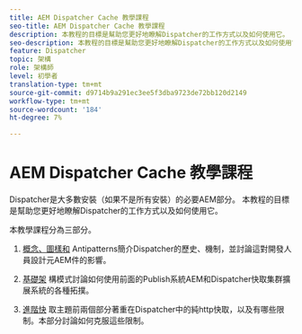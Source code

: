 ```yaml
---
title: AEM Dispatcher Cache 教學課程
seo-title: AEM Dispatcher Cache 教學課程
description: 本教程的目標是幫助您更好地瞭解Dispatcher的工作方式以及如何使用它。
seo-description: 本教程的目標是幫助您更好地瞭解Dispatcher的工作方式以及如何使用它。
feature: Dispatcher
topic: 架構
role: 架構師
level: 初學者
translation-type: tm+mt
source-git-commit: d9714b9a291ec3ee5f3dba9723de72bb120d2149
workflow-type: tm+mt
source-wordcount: '184'
ht-degree: 7%

---
```



# AEM Dispatcher Cache 教學課程

Dispatcher是大多數安裝（如果不是所有安裝）的必要AEM部分。 本教程的目標是幫助您更好地瞭解Dispatcher的工作方式以及如何使用它。

本教學課程分為三部分。

1. [概念、圖樣和](chapter-1.md)
Antipatterns簡介Dispatcher的歷史、機制，並討論這對開發人員設計元AEM件的影響。

1. [基礎架](chapter-2.md)
構模式討論如何使用前面的Publish系統AEM和Dispatcher快取集群擴展系統的各種拓撲。

1. [進階快](chapter-3.md)
取主題前兩個部分著重在Dispatcher中的純http快取，以及有哪些限制。本部分討論如何克服這些限制。
